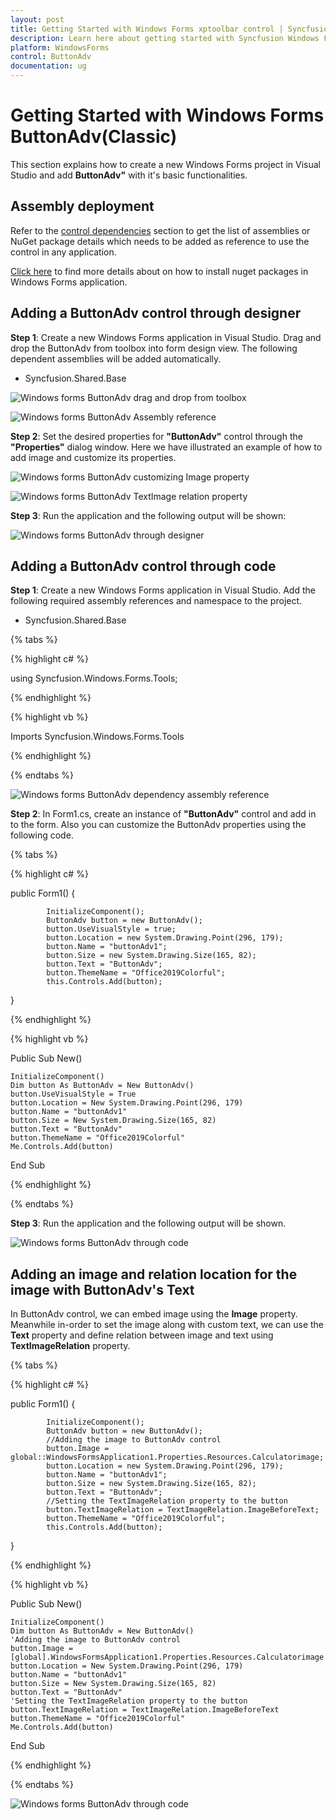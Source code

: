 ```yaml
---
layout: post
title: Getting Started with Windows Forms xptoolbar control | Syncfusion
description: Learn here about getting started with Syncfusion Windows Forms ButtonAdv(Classic) control and more details.
platform: WindowsForms
control: ButtonAdv
documentation: ug
---
```


# Getting Started with Windows Forms ButtonAdv(Classic)

This section explains how to create a new Windows Forms project in Visual Studio and add **ButtonAdv"** with it's basic functionalities.

## Assembly deployment

Refer to the [control dependencies](https://help.syncfusion.com/windowsforms/control-dependencies#buttonadv) section to get the list of assemblies or NuGet package details which needs to be added as reference to use the control in any application.

[Click here](https://help.syncfusion.com/windowsforms/visual-studio-integration/nuget-packages) to find more details about on how to install nuget packages in Windows Forms application. 

## Adding a ButtonAdv control through designer

**Step 1**: Create a new Windows Forms application in Visual Studio. Drag and drop the ButtonAdv from toolbox into form design view. The following dependent assemblies will be added automatically.

* Syncfusion.Shared.Base

![Windows forms ButtonAdv drag and drop from toolbox](Overview_images/ButtonAdv_dragdrop.png)

![Windows forms ButtonAdv Assembly reference](Overview_images/ButtonAdv_reference.png)

**Step 2**: Set the desired properties for **"ButtonAdv"** control through the **"Properties"** dialog window. Here we have illustrated an example of how to add image and customize its properties. 

![Windows forms ButtonAdv customizing Image property](Overview_images/ButtonAdv_image.png)

![Windows forms ButtonAdv TextImage relation property](Overview_images/ButtonAdv_textimage.png)

**Step 3**: Run the application and the following output will be shown:

![Windows forms ButtonAdv through designer](Overview_images/ButtonAdvoutputdesigner_office2019theme.png)

## Adding a ButtonAdv control through code

**Step 1**: Create a new Windows Forms application in Visual Studio. Add the following required assembly references and namespace to the project. 

* Syncfusion.Shared.Base

{% tabs %}

{% highlight c# %}

using Syncfusion.Windows.Forms.Tools;

{% endhighlight %}

{% highlight vb %}

Imports Syncfusion.Windows.Forms.Tools

{% endhighlight %}

{% endtabs %}

![Windows forms ButtonAdv dependency assembly reference](Overview_images/ButtonAdvimagereference.png)
 
**Step 2**: In Form1.cs, create an instance of **"ButtonAdv"** control and add in to the form. Also you can customize the ButtonAdv properties using the following code.

{% tabs %}

{% highlight c# %}

 public Form1()
 {
            
            InitializeComponent();
            ButtonAdv button = new ButtonAdv();
            button.UseVisualStyle = true;
            button.Location = new System.Drawing.Point(296, 179);
            button.Name = "buttonAdv1";
            button.Size = new System.Drawing.Size(165, 82);
            button.Text = "ButtonAdv";
            button.ThemeName = "Office2019Colorful";
            this.Controls.Add(button);
}

{% endhighlight %}

{% highlight vb %}

Public Sub New()

    InitializeComponent()
    Dim button As ButtonAdv = New ButtonAdv()
    button.UseVisualStyle = True
    button.Location = New System.Drawing.Point(296, 179)
    button.Name = "buttonAdv1"
    button.Size = New System.Drawing.Size(165, 82)
    button.Text = "ButtonAdv"
    button.ThemeName = "Office2019Colorful"
    Me.Controls.Add(button)

End Sub

{% endhighlight %}

{% endtabs %}

**Step 3**: Run the application and the following output will be shown.

![Windows forms ButtonAdv through code](Overview_images/ButtonAdvoutputthroughcode.png)

## Adding an image and relation location for the image with ButtonAdv's Text

In ButtonAdv control, we can embed image using the **Image** property. Meanwhile in-order to set the image along with custom text, we can use the **Text** property and define relation between image and text using **TextImageRelation** property.

{% tabs %}

{% highlight c# %}

 public Form1()
 {
            
            InitializeComponent();
            ButtonAdv button = new ButtonAdv();
            //Adding the image to ButtonAdv control
            button.Image = global::WindowsFormsApplication1.Properties.Resources.Calculatorimage;
            button.Location = new System.Drawing.Point(296, 179);
            button.Name = "buttonAdv1";
            button.Size = new System.Drawing.Size(165, 82);
            button.Text = "ButtonAdv";
            //Setting the TextImageRelation property to the button
            button.TextImageRelation = TextImageRelation.ImageBeforeText;
            button.ThemeName = "Office2019Colorful";
            this.Controls.Add(button);
}

{% endhighlight %}

{% highlight vb %}

Public Sub New()

    InitializeComponent()
    Dim button As ButtonAdv = New ButtonAdv()
    'Adding the image to ButtonAdv control
    button.Image = [global].WindowsFormsApplication1.Properties.Resources.Calculatorimage
    button.Location = New System.Drawing.Point(296, 179)
    button.Name = "buttonAdv1"
    button.Size = New System.Drawing.Size(165, 82)
    button.Text = "ButtonAdv"
    'Setting the TextImageRelation property to the button
    button.TextImageRelation = TextImageRelation.ImageBeforeText
    button.ThemeName = "Office2019Colorful"
    Me.Controls.Add(button)

End Sub

{% endhighlight %}

{% endtabs %}

![Windows forms ButtonAdv through code](Overview_images/ButtonAdvoutputdesigner_office2019theme.png)

